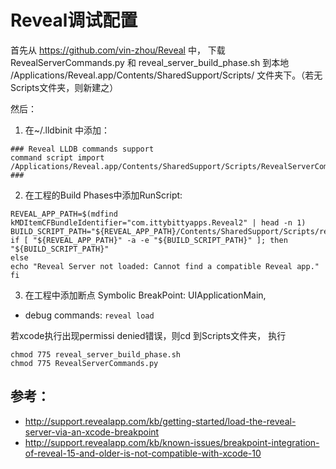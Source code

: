 # Reveal调试配置

首先从 https://github.com/vin-zhou/Reveal 中， 下载
RevealServerCommands.py 和 reveal_server_build_phase.sh 到本地  /Applications/Reveal.app/Contents/SharedSupport/Scripts/ 文件夹下。（若无Scripts文件夹，则新建之）

然后：

1. 在~/.lldbinit 中添加：
```
### Reveal LLDB commands support
command script import /Applications/Reveal.app/Contents/SharedSupport/Scripts/RevealServerCommands.py
###
```
2. 在工程的Build Phases中添加RunScript:
```
REVEAL_APP_PATH=$(mdfind kMDItemCFBundleIdentifier="com.ittybittyapps.Reveal2" | head -n 1)
BUILD_SCRIPT_PATH="${REVEAL_APP_PATH}/Contents/SharedSupport/Scripts/reveal_server_build_phase.sh"
if [ "${REVEAL_APP_PATH}" -a -e "${BUILD_SCRIPT_PATH}" ]; then
"${BUILD_SCRIPT_PATH}"
else
echo "Reveal Server not loaded: Cannot find a compatible Reveal app."
fi
```
3. 在工程中添加断点 Symbolic BreakPoint: UIApplicationMain,

* debug commands:  ```reveal load```


若xcode执行出现permissi denied错误，则cd 到Scripts文件夹，
执行
```
chmod 775 reveal_server_build_phase.sh
chmod 775 RevealServerCommands.py
```

## 参考：

* http://support.revealapp.com/kb/getting-started/load-the-reveal-server-via-an-xcode-breakpoint
* http://support.revealapp.com/kb/known-issues/breakpoint-integration-of-reveal-15-and-older-is-not-compatible-with-xcode-10
